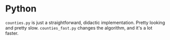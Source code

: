 # Python

`counties.py` is just a straightforward, didactic implementation. Pretty looking and pretty slow. `counties_fast.py` changes the algorithm, and it's a lot faster.

